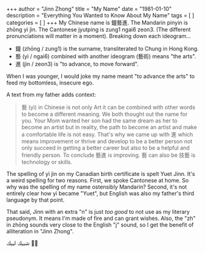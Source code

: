 +++
author = "Jinn Zhong"
title = "My Name"
date = "1981-01-10"
description = "Everything You Wanted to Know About My Name"
tags = [
]
categories = [
]
+++
My Chinese name is 鐘藝進. The Mandarin pinyin is zhōng yì jìn. The Cantonese jyutping is zung1 ngai6 zeon3. (The different pronunciations will matter in a moment). Breaking down each ideogram...

* 鐘 (zhōng / zung1) is the surname, transliterated to Chung in Hong Kong.
* 藝 (yì / ngai6) combined with another ideogram (藝術) means "the arts".
* 進 (jìn / zeon3) is "to advance, to move forward".

When I was younger, I would joke my name meant "to advance the arts" to feed my bottomless, insecure ego. 

A text from my father adds context:
> 藝 (yì) in Chinese is not only Art it can be combined with other words to become a different meaning. We both thought out the name for you. Your Mom wanted her son had the same dream as her to become an artist but in reality, the path to become an artist and make a comfortable life is not easy. That's why we came up with 進 which means improvement or thrive and develop to be a better person not only succeed in getting a better career but also to be a helpful and friendly person. To conclude 藝進 is improving. 藝 can also be 技藝 is technology or skills.

The spelling of yì jìn on my Canadian birth certificate is spelt Yuet Jinn. It's a weird spelling for two reasons. First, we spoke Cantonese at home. So why was the spelling of my name ostensibly Mandarin? Second, it's not entirely clear how yì became "Yuet", but English was also my father's third language by that point. 

That said, Jinn with an extra "n" is just _too good_ to not use as my literary pseudonym. It means I'm made of fire and can grant wishes. Also, the "zh" in zhōng sounds very close to the English "j" sound, so I get the benefit of alliteration in "Jinn Zhong".

 شبيك لبيك :genie_man:

  
